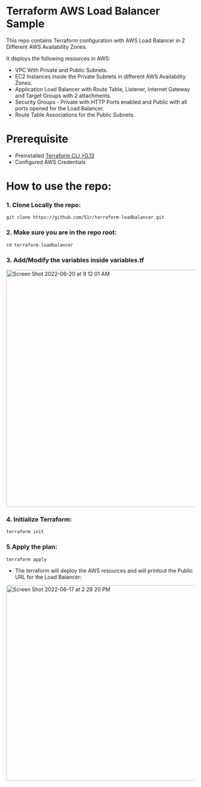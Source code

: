 # Terraform AWS Load Balancer Sample

This repo contains Terraform configuration with AWS Load Balancer in 2 Different AWS Availability Zones.

It deploys the following resources in AWS:
* VPC With Private and Public Subnets. 
* EC2 Instances inside the Private Subnets in different AWS Availability Zones. 
* Application Load Balancer with Route Table, Listener, Internet Gateway and Target Groups with 2 attachments. 
* Security Groups - Private with HTTP Ports enabled and Public with all ports opened for the Load Balancer. 
* Route Table Associations for the Public Subnets.

# Prerequisite

* Preinstalled [Terraform CLI >0.13](https://learn.hashicorp.com/tutorials/terraform/install-cli)
* Configured AWS Credentials

# How to use the repo:

### 1. Clone Locally the repo:
```
git clone https://github.com/51r/terraform-loadbalancer.git
```

### 2. Make sure you are in the repo root:
```
cd terraform-loadbalancer
```

### 3. Add/Modify the variables inside variables.tf
<img width="632" alt="Screen Shot 2022-06-20 at 9 12 01 AM" src="https://user-images.githubusercontent.com/52199951/174536359-43773144-07aa-4b61-9418-3453f6167f5e.png">


### 4. Initialize Terraform:
```
terraform init
```

### 5.Apply the plan:
```
terraform apply
```

* The terraform will deploy the AWS resources and will printout the Public URL for the Load Balancer:
<img width="521" alt="Screen Shot 2022-06-17 at 2 28 20 PM" src="https://user-images.githubusercontent.com/52199951/174289889-9e4850d0-a2f6-4250-9708-a5c27ecd8d2f.png">
